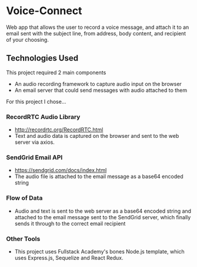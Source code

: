 # Voice-Connect

Web app that allows the user to record a voice message, and attach it to an email sent with the subject line, from address, body content, and recipient of your choosing.

## Technologies Used

This project required 2 main components
  * An audio recording framework to capture audio input on the browser
  * An email server that could send messages with audio attached to them

For this project I chose...

### RecordRTC Audio Library
  * http://recordrtc.org/RecordRTC.html
  * Text and audio data is captured on the browser and sent to the web server via axios.

### SendGrid Email API
  * https://sendgrid.com/docs/index.html
  * The audio file is attached to the email message as a base64 encoded string

### Flow of Data
  * Audio and text is sent to the web server as a base64 encoded string and attached to the email message sent to the SendGrid server, which finally sends it through to the correct email recipient

### Other Tools
  * This project uses Fullstack Academy's bones Node.js template, which uses Express.js, Sequelize and React Redux.
